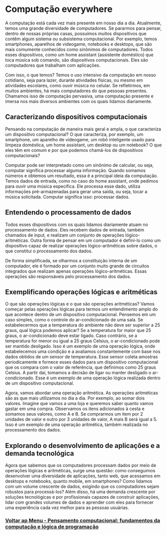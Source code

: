 # Computação everywhere

A computação está cada vez mais presente em nosso dia a dia. Atualmente, temos uma grande diversidade de computadores. Se pararmos para pensar, dentro de nossas próprias casas, possuímos muitos dispositivos que contêm algum sistema ou subsistema computacional. Por exemplo, temos smartphones, aparelhos de videogame, notebooks e desktops, que são mais comumente conhecidos como sinônimos de computadores. Todos esses dispositivos, como um home assistant (assistente doméstico) que toca música sob comando, são dispositivos computacionais. Eles são computadores que trabalham com aplicações.

Com isso, o que temos? Temos o uso intensivo da computação em nosso cotidiano, seja para lazer, durante atividades físicas, ou mesmo em atividades escolares, como ouvir música no celular. Se refletirmos, em muitos ambientes, há mais computadores do que pessoas presentes. Chamamos isso de computação pervasiva, uma computação presente e imersa nos mais diversos ambientes com os quais lidamos diariamente.

## Caracterizando dispositivos computacionais

Pensando na computação de maneira mais geral e ampla, o que caracteriza um dispositivo computacional? O que caracteriza, por exemplo, um smartphone, um aparelho de videogame, um robô inteligente usado para limpeza doméstica, um home assistant, um desktop ou um notebook? O que eles têm em comum e por que podemos chamá-los de dispositivos computacionais?

Computar pode ser interpretado como um sinônimo de calcular, ou seja, computar significa processar alguma informação. Quando somamos números e obtemos um resultado, essa é a principal ideia da computação. Temos dados de entrada, como no caso do home assistant, onde pedimos para ouvir uma música específica. Ele processa esse dado, utiliza informações pré-armazenadas para gerar uma saída, ou seja, tocar a música solicitada. Computar significa isso: processar dados.

## Entendendo o processamento de dados

Todos esses dispositivos com os quais lidamos diariamente atuam no processamento de dados. Eles recebem dados de entrada, também chamados de input, e realizam um conjunto de operações lógico-aritméticas. Outra forma de pensar em um computador é defini-lo como um dispositivo capaz de realizar operações lógico-aritméticas sobre dados, o que constitui o processamento dos dados.

De forma simplificada, se olharmos a constituição interna de um computador, ele é formado por um conjunto muito grande de circuitos integrados que realizam apenas operações lógico-aritméticas. Essas operações são responsáveis pelo processamento dos dados.

## Exemplificando operações lógicas e aritméticas

O que são operações lógicas e o que são operações aritméticas? Vamos começar pelas operações lógicas para termos um entendimento amplo do que acontece dentro de um dispositivo computacional. Pensemos em um caso simples, como o controle do ar-condicionado de uma sala. Se estabelecermos que a temperatura do ambiente não deve ser superior a 25 graus, qual lógica podemos aplicar? Se a temperatura for maior que 25 graus, o ar-condicionado deve estar ligado. Caso contrário, se a temperatura for menor ou igual a 25 graus Celsius, o ar-condicionado pode ser mantido desligado. Isso é um exemplo de uma operação lógica, onde estabelecemos uma condição e a avaliamos constantemente com base nos dados obtidos de um sensor de temperatura. Esse sensor coleta amostras periodicamente e fornece esses dados para um dispositivo computacional que os compara com o valor de referência, que definimos como 25 graus Celsius. A partir daí, tomamos a decisão de ligar ou manter desligado o ar-condicionado. Esse é um exemplo de uma operação lógica realizada dentro de um dispositivo computacional.

Agora, vamos abordar uma operação aritmética. As operações aritméticas são as que mais utilizamos no dia a dia. Por exemplo, ao somar dois valores. Imagine que vamos a uma loja e queremos saber quanto vamos gastar em uma compra. Observamos os itens adicionados à cesta e somamos seus valores, como A e B. Se comprarmos um item por 2 unidades de valor e outro por 3 unidades de valor, A mais B será igual a 5. Isso é um exemplo de uma operação aritmética, também realizada no processamento dos dados.

## Explorando o desenvolvimento de aplicações e a demanda tecnológica

Agora que sabemos que os computadores processam dados por meio de operações lógicas e aritméticas, surge uma questão: como conseguimos desenvolver uma diversidade de aplicações, tanto web, que acessamos em desktops e notebooks, quanto mobile, em smartphones? Como lidamos com um volume crescente de dados, exigindo que os computadores sejam robustos para processá-los? Além disso, há uma demanda crescente por soluções tecnológicas e por profissionais capazes de construir aplicações, lidar com grandes volumes de dados e aprender com eles para fornecer uma experiência cada vez melhor para as pessoas usuárias.

### [Voltar ap Menu - Pensamento computacional: fundamentos da computação e lógica de programação](../menu.md)
